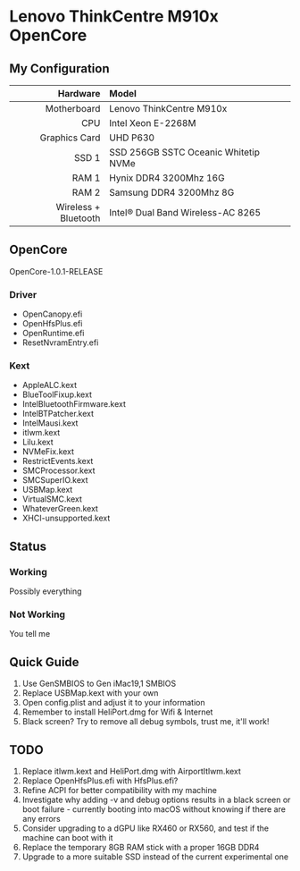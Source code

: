 # Lenovo ThinkCentre M910x OpenCore

## My Configuration

|         Hardware       |                   Model                  | 
|-------------------:|:----------------------------------------|
|          Motherboard | Lenovo ThinkCentre M910x                       |
|                CPU | Intel Xeon E-2268M                     |
|           Graphics Card | UHD P630   |
|              SSD 1 | SSD 256GB SSTC Oceanic Whitetip NVMe                  |
|               RAM 1 | Hynix DDR4 3200Mhz 16G  |
|               RAM 2 | Samsung DDR4 3200Mhz 8G  |
|        Wireless + Bluetooth | Intel® Dual Band Wireless-AC 8265    |

## OpenCore
OpenCore-1.0.1-RELEASE

### Driver
- OpenCanopy.efi
- OpenHfsPlus.efi
- OpenRuntime.efi
- ResetNvramEntry.efi
### Kext
- AppleALC.kext
- BlueToolFixup.kext
- IntelBluetoothFirmware.kext
- IntelBTPatcher.kext
- IntelMausi.kext
- itlwm.kext
- Lilu.kext
- NVMeFix.kext
- RestrictEvents.kext
- SMCProcessor.kext
- SMCSuperIO.kext
- USBMap.kext
- VirtualSMC.kext
- WhateverGreen.kext
- XHCI-unsupported.kext

## Status
### Working
Possibly everything
### Not Working
You tell me

## Quick Guide
1. Use GenSMBIOS to Gen iMac19,1 SMBIOS
2. Replace USBMap.kext with your own
3. Open config.plist and adjust it to your information
4. Remember to install HeliPort.dmg for Wifi & Internet
5. Black screen? Try to remove all debug symbols, trust me, it'll work!

## TODO
1. Replace itlwm.kext and HeliPort.dmg with AirportItlwm.kext
2. Replace OpenHfsPlus.efi with HfsPlus.efi?
3. Refine ACPI for better compatibility with my machine
4. Investigate why adding -v and debug options results in a black screen or boot failure - currently booting into macOS without knowing if there are any errors
5. Consider upgrading to a dGPU like RX460 or RX560, and test if the machine can boot with it
6. Replace the temporary 8GB RAM stick with a proper 16GB DDR4
7. Upgrade to a more suitable SSD instead of the current experimental one